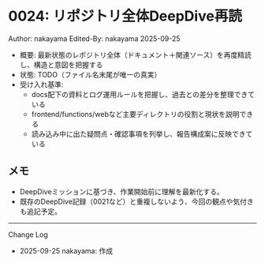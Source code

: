 # 0024: リポジトリ全体DeepDive再読

Author: nakayama
Edited-By: nakayama 2025-09-25

- 概要: 最新状態のレポジトリ全体（ドキュメント＋関連ソース）を再度精読し、構造と意図を把握する
- 状態: TODO（ファイル名末尾が唯一の真実）
- 受け入れ基準:
  - docs配下の資料とログ運用ルールを把握し、過去との差分を整理できている
  - frontend/functions/webなど主要ディレクトリの役割と現状を説明できる
  - 読み込み中に出た疑問点・確認事項を列挙し、報告構成案に反映できている

## メモ
- DeepDiveミッションに基づき、作業開始前に理解を最新化する。
- 既存のDeepDive記録（0021など）と重複しないよう、今回の観点や気付きも追記予定。

---
Change Log
- 2025-09-25 nakayama: 作成
